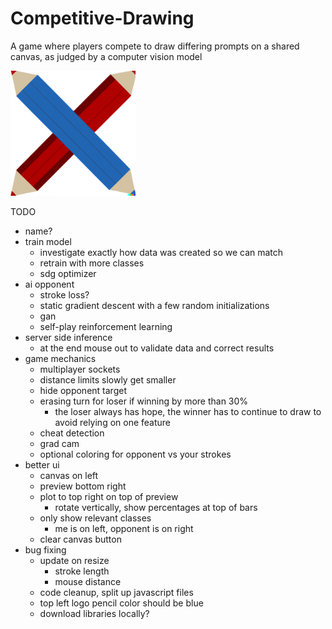 # Competitive-Drawing
A game where players compete to draw differing prompts on a shared canvas, as judged by a computer vision model

<img src="flaskr/static/assets/logo.png" alt="Competitive Drawing Logo" width="200px" height="200px" />

TODO
* name?
* train model
    * investigate exactly how data was created so we can match
    * retrain with more classes
    * sdg optimizer
* ai opponent
    * stroke loss?
    * static gradient descent with a few random initializations
    * gan
    * self-play reinforcement learning
* server side inference
    * at the end mouse out to validate data and correct results
* game mechanics
    * multiplayer sockets
    * distance limits slowly get smaller
    * hide opponent target
    * erasing turn for loser if winning by more than 30%
        * the loser always has hope, the winner has to continue to draw to avoid relying on one feature
    * cheat detection
    * grad cam
    * optional coloring for opponent vs your strokes
* better ui
    * canvas on left
    * preview bottom right
    * plot to top right on top of preview
        * rotate vertically, show percentages at top of bars
    * only show relevant classes
        * me is on left, opponent is on right
    * clear canvas button
* bug fixing
    * update on resize
        * stroke length
        * mouse distance
    * code cleanup, split up javascript files
    * top left logo pencil color should be blue
    * download libraries locally?
